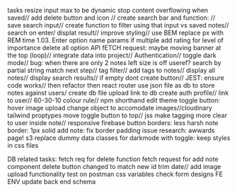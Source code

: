 tasks resize input max to be dynamic
stop content overflowing when saved//
add delete button and icon //
create search bar and function: //
save search input//
create function to filter using that input vs saved notes//
search on enter/
displat result//
improve styling//
use BEM
replace px with REM
time 1.03.
Enter option
name params if multiple
add rating for level of importance
delete all option
API fETCH request: maybe moving banner at the top (loop)//
integrate data into project//
Authentication//
toggle dark mode//
bug: when there are only 2 notes left size is off
useref?
search by partial string match next step//
tag filter//
add tags to notes//
display all notes//
display search results//
if empty dont create button//
JEST: ensure code works//
then refactor 
then react router
use json  file as db to store notes against users/
create db
file upload
link to db
create auth profile//
link to user//
60-30-10 colour rule//
npm shorthand 
edit
theme toggle button: hover
image upload
change object to accomodate images//cloudinary
tailwind
proptypes
move toggle button to top//
jss
make tagging more clear to user inside note//
responsive
firebase
button borders: less harsh
note border: 1px solid
add note: fix border padding issue
research: awwards page!
s3
replace dummy data
classes for darkmode with toggle: keep styles in css files

DB related tasks:
fetch req for delete function
fetch request for add note component
delete button changed to match new id
trim date//
add image upload functionality 
test on postman
css variables
check form designs
FE ENV
update back end schema